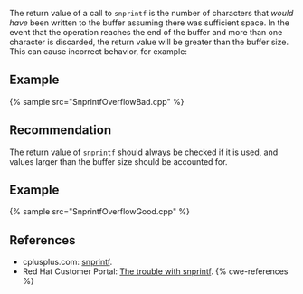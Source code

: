 The return value of a call to `snprintf` is the number of characters that *would have* been written to the buffer assuming there was sufficient space. In the event that the operation reaches the end of the buffer and more than one character is discarded, the return value will be greater than the buffer size. This can cause incorrect behavior, for example:


## Example
{% sample src="SnprintfOverflowBad.cpp" %}

## Recommendation
The return value of `snprintf` should always be checked if it is used, and values larger than the buffer size should be accounted for.


## Example
{% sample src="SnprintfOverflowGood.cpp" %}

## References
* cplusplus.com: [snprintf](http://www.cplusplus.com/reference/cstdio/snprintf/).
* Red Hat Customer Portal: [The trouble with snprintf](https://access.redhat.com/blogs/766093/posts/1976193).
{% cwe-references %}
